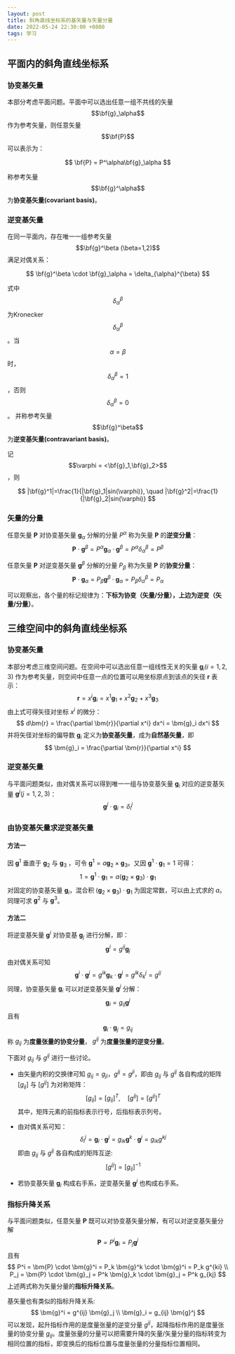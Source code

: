 ```yaml
---
layout: post
title: 斜角直线坐标系的基矢量与矢量分量
date: 2022-05-24 22:30:00 +0800
tags: 学习    
---
```


## 平面内的斜角直线坐标系
### 协变基矢量
本部分考虑平面问题。平面中可以选出任意一组不共线的矢量 $$\bf{g}_\alpha$$ 作为参考矢量，则任意矢量 $$\bf{P}$$ 可以表示为：

$$
\bf{P} = P^\alpha\bf{g}_\alpha
$$

称参考矢量 $$\bf{g}^\alpha$$ 为**协变基矢量(covariant basis)**。

### 逆变基矢量
在同一平面内，存在唯一一组参考矢量 $$\bf{g}^\beta (\beta=1,2)$$ 满足对偶关系：

$$
\bf{g}^\beta \cdot \bf{g}_\alpha = \delta_{\alpha}^{\beta}
$$

式中 $$\delta_{\alpha}^{\beta}$$ 为Kronecker $$\delta_{\alpha}^{\beta}$$ 。当 $$\alpha=\beta$$ 时， $$\delta_{\alpha}^{\beta}=1$$ ，否则 $$\delta_{\alpha}^{\beta}=0$$ 。
并称参考矢量 $$\bf{g}^\beta$$ 为**逆变基矢量(contravariant basis)**。

记 $$\varphi = <\bf{g}_1,\bf{g}_2>$$ ，则

$$
|\bf{g}^1|=\frac{1}{|\bf{g}_1|sin(\varphi)}, \quad |\bf{g}^2|=\frac{1}{|\bf{g}_2|sin(\varphi)}
$$

### 矢量的分量
任意矢量 $\bm{P}$ 对协变基矢量 $\bm{g}_\alpha$ 分解的分量 $P^\alpha$ 称为矢量 $\bm{P}$ 的**逆变分量**：
$$
\bm{P} \cdot \bm{g}^\beta = P^\alpha\bm{g}_\alpha \cdot \bm{g}^\beta = P^\alpha \delta_{\alpha}^{\beta} = P^\beta
$$

任意矢量 $\bm{P}$ 对逆变基矢量 $\bm{g}^\beta$ 分解的分量 $P_\beta$ 称为矢量 $\bm{P}$ 的**协变分量**：
$$
\bm{P} \cdot \bm{g}_\alpha = P_\beta\bm{g}^\beta \cdot \bm{g}_\alpha = P_\beta \delta_{\alpha}^{\beta} = P_\alpha
$$

可以观察出，各个量的标记规律为：**下标为协变（矢量/分量），上边为逆变（矢量/分量）**。

## 三维空间中的斜角直线坐标系
### 协变基矢量
本部分考虑三维空间问题。在空间中可以选出任意一组线性无关的矢量 $\bm{g}_i (i=1,2,3)$ 作为参考矢量，则空间中任意一点的位置可以用坐标原点到该点的矢径 $\bm{r}$ 表示：
$$
\bm{r} = x^i \bm{g}_i = x^1 \bm{g}_1 + x^2 \bm{g}_2 + x^3 \bm{g}_3
$$
由上式可得矢径对坐标 $x^i$ 的微分：
$$
d\bm{r} = \frac{\partial \bm{r}}{\partial x^i} dx^i = \bm{g}_i dx^i
$$
并将矢径对坐标的偏导数 $\bm{g}_i$ 定义为**协变基矢量**，成为**自然基矢量**，即
$$
\bm{g}_i = \frac{\partial \bm{r}}{\partial x^i}
$$

### 逆变基矢量
与平面问题类似，由对偶关系可以得到唯一一组与协变基矢量 $\bm{g}_i$ 对应的逆变基矢量 $\bm{g}^j (j=1,2,3)$：
$$
\bm{g}^j \cdot \bm{g}_i = \delta_i^j
$$

### 由协变基矢量求逆变基矢量
#### 方法一
因 $\bm{g}^1$ 垂直于 $\bm{g}_2$ 与 $\bm{g}_3$ ，可令 $\bm{g}^1=a\bm{g}_2 \times \bm{g}_3$。又因 $\bm{g}^1 \cdot \bm{g}_1 = 1$ 可得：
$$
1 = \bm{g}^1 \cdot \bm{g}_1 = a(\bm{g}_2 \times \bm{g}_3) \cdot \bm{g}_1
$$
对固定的协变基矢量 $\bm{g}_i$，混合积 $(\bm{g}_2 \times \bm{g}_3) \cdot \bm{g}_1$ 为固定常数，可以由上式求的 $a$。
同理可求 $\bm{g}^2$ 与 $\bm{g}^3$。

#### 方法二
将逆变基矢量 $\bm{g}^i$ 对协变基 $\bm{g}_j$ 进行分解，即：
$$
\bm{g}^i = g^{ij} \bm{g}_j
$$
由对偶关系可知
$$
\bm{g}^i \cdot \bm{g}^j = g^{ik} \bm{g}_k \cdot \bm{g}^j = g^{ik} \delta_k^j = g^{ij}
$$
同理，协变基矢量 $\bm{g}_i$ 可以对逆变基矢量 $\bm{g}^j$ 分解：
$$
\bm{g}_i = g_{ij} \bm{g}^j
$$
且有
$$
\bm{g}_i \cdot \bm{g}_j = g_{ij}
$$
称 $g_{ij}$ 为**度量张量的协变分量**， $g^{ij}$ 为**度量张量的逆变分量**。

下面对 $g_{ij}$ 与 $g^{ij}$ 进行一些讨论。
* 由矢量内积的交换律可知 $g_{ij} = g_{ji}$，$g^{ij} = g^{ji}$，即由 $g_{ij}$ 与 $g^{ij}$ 各自构成的矩阵 $[g_{ij}]$ 与 $[g^{ij}]$ 为对称矩阵：
$$
[g_{ij}] = [g_{ij}]^T, \quad [g^{ij}] = [g^{ij}]^T
$$
其中，矩阵元素的前指标表示行号，后指标表示列号。

* 由对偶关系可知：
$$
\delta_i^j = \bm{g}_i \cdot \bm{g}^j = g_{ik} \bm{g}^k \cdot \bm{g}^j = g_{ik} g^{kj}
$$
即由 $g_{ij}$ 与 $g^{ij}$ 各自构成的矩阵互逆:
$$
[g^{ij}] = [g_{ij}]^{-1}
$$

* 若协变基矢量 $\bm{g}_i$ 构成右手系，逆变基矢量 $\bm{g}^j$ 也构成右手系。

### 指标升降关系
与平面问题类似，任意矢量 $\bm{P}$ 既可以对协变基矢量分解，有可以对逆变基矢量分解
$$
\bm{P} = P^i \bm{g}_i = P_j \bm{g}^j
$$
且有
$$
P^i = \bm{P} \cdot \bm{g}^i = P_k \bm{g}^k \cdot \bm{g}^i = P_k g^{ki} \\
P_j = \bm{P} \cdot \bm{g}_j = P^k \bm{g}_k \cdot \bm{g}_j = P^k g_{kj}
$$
上述两式称为矢量分量的**指标升降关系**。

基矢量也有类似的指标升降关系:
$$
\bm{g}^i = g^{ij} \bm{g}_j \\
\bm{g}_i = g_{ij} \bm{g}^j
$$
可以发现，起升指标作用的是度量张量的逆变分量 $g^{ij}$，起降指标作用的是度量张量的协变分量 $g_{ij}$。度量张量的分量可以把需要升降的矢量/矢量分量的指标转变为相同位置的指标，即变换后的指标位置与度量张量的分量指标位置相同。

